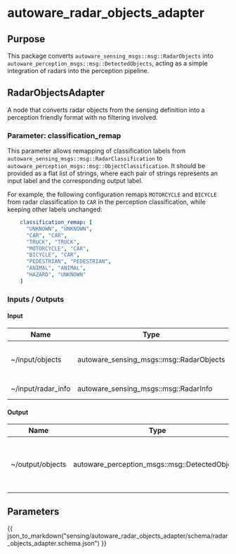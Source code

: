 # autoware_radar_objects_adapter

## Purpose

This package converts `autoware_sensing_msgs::msg::RadarObjects` into `autoware_perception_msgs::msg::DetectedObjects`, acting as a simple integration of radars into the perception pipeline.

## RadarObjectsAdapter

A node that converts radar objects from the sensing definition into a perception friendly format with no filtering involved.

### Parameter: classification_remap
This parameter allows remapping of classification labels from `autoware_sensing_msgs::msg::RadarClassification` to `autoware_perception_msgs::msg::ObjectClassification`. It should be provided as a flat list of strings, where each pair of strings represents an input label and the corresponding output label.


For example, the following configuration remaps `MOTORCYCLE` and `BICYCLE` from radar classification to `CAR` in the perception classification, while keeping other labels unchanged:

```yaml
    classification_remap: [
      "UNKNOWN", "UNKNOWN",
      "CAR", "CAR",
      "TRUCK", "TRUCK",
      "MOTORCYCLE", "CAR",
      "BICYCLE", "CAR",
      "PEDESTRIAN", "PEDESTRIAN",
      "ANIMAL", "ANIMAL",
      "HAZARD", "UNKNOWN"
    ]
```

### Inputs / Outputs

#### Input

| Name               | Type                                     | Description                                |
| ------------------ | ---------------------------------------- | ------------------------------------------ |
| ~/input/objects    | autoware_sensing_msgs::msg::RadarObjects | Input radar objects as defined in sensing. |
| ~/input/radar_info | autoware_sensing_msgs::msg::RadarInfo    | Input radar info.                          |

#### Output

| Name             | Type                                           | Description                                    |
| ---------------- | ---------------------------------------------- | ---------------------------------------------- |
| ~/output/objects | autoware_perception_msgs::msg::DetectedObjects | Output radar objects in the perception format. |

## Parameters

{{ json_to_markdown("sensing/autoware_radar_objects_adapter/schema/radar_objects_adapter.schema.json") }}
